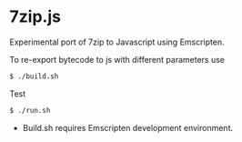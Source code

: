 # 7zip.js

Experimental port of 7zip to Javascript using Emscripten.


To re-export bytecode to js with different parameters use
```sh
$ ./build.sh
```

Test
```sh
$ ./run.sh
```

* Build.sh requires Emscripten development environment.
